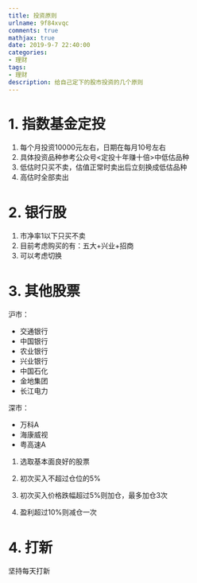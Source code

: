 ```yaml
---
title: 投资原则
urlname: 9f84xvqc
comments: true
mathjax: true
date: 2019-9-7 22:40:00
categories:
- 理财
tags:
- 理财
description: 给自己定下的股市投资的几个原则
---
```


# 1. 指数基金定投

1. 每个月投资10000元左右，日期在每月10号左右
2. 具体投资品种参考公众号<定投十年赚十倍>中低估品种
3. 低估时只买不卖，估值正常时卖出后立刻换成低估品种
4. 高估时全部卖出

# 2. 银行股

1. 市净率1以下只买不卖
2. 目前考虑购买的有：五大+兴业+招商
3. 可以考虑切换

# 3. 其他股票

沪市：

- 交通银行
- 中国银行
- 农业银行
- 兴业银行
- 中国石化
- 金地集团
- 长江电力

深市：

- 万科A
- 海康威视
- 粤高速A

1. 选取基本面良好的股票
2. 初次买入不超过仓位的5%

3. 初次买入价格跌幅超过5%则加仓，最多加仓3次
4. 盈利超过10%则减仓一次

# 4. 打新

坚持每天打新
